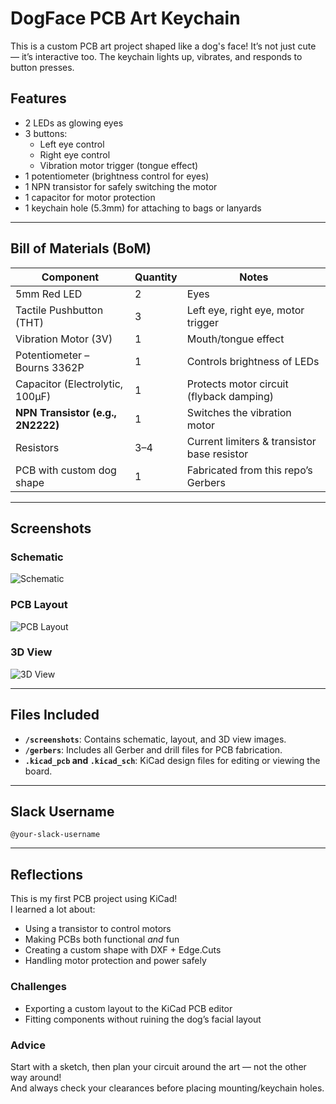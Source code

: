 # DogFace PCB Art Keychain

This is a custom PCB art project shaped like a dog's face! It’s not just cute — it’s interactive too. The keychain lights up, vibrates, and responds to button presses.

## Features
- 2 LEDs as glowing eyes
- 3 buttons:
  - Left eye control
  - Right eye control
  - Vibration motor trigger (tongue effect)
- 1 potentiometer (brightness control for eyes)
- 1 NPN transistor for safely switching the motor
- 1 capacitor for motor protection
- 1 keychain hole (5.3mm) for attaching to bags or lanyards

---

## Bill of Materials (BoM)

| Component                      | Quantity | Notes                                       |
|-------------------------------|----------|---------------------------------------------|
| 5mm Red LED                   | 2        | Eyes                                        |
| Tactile Pushbutton (THT)      | 3        | Left eye, right eye, motor trigger          |
| Vibration Motor (3V)          | 1        | Mouth/tongue effect                         |
| Potentiometer – Bourns 3362P  | 1        | Controls brightness of LEDs                 |
| Capacitor (Electrolytic, 100µF)| 1       | Protects motor circuit (flyback damping)    |
| **NPN Transistor (e.g., 2N2222)** | 1     | Switches the vibration motor                |
| Resistors                     | 3–4      | Current limiters & transistor base resistor |
| PCB with custom dog shape     | 1        | Fabricated from this repo’s Gerbers         |

---

## Screenshots

### Schematic  
![Schematic](./screenshots/schematic.png)

### PCB Layout  
![PCB Layout](./screenshots/pcb_layout.png)

### 3D View  
![3D View](./screenshots/3d_view.png)

---

## Files Included

- **`/screenshots`**: Contains schematic, layout, and 3D view images.
- **`/gerbers`**: Includes all Gerber and drill files for PCB fabrication.
- **`.kicad_pcb` and `.kicad_sch`**: KiCad design files for editing or viewing the board.

---

## Slack Username  
`@your-slack-username`

---

## Reflections

This is my first PCB project using KiCad!  
I learned a lot about:
- Using a transistor to control motors
- Making PCBs both functional *and* fun
- Creating a custom shape with DXF + Edge.Cuts
- Handling motor protection and power safely

### Challenges
- Exporting a custom layout to the KiCad PCB editor
- Fitting components without ruining the dog’s facial layout
 
### Advice
Start with a sketch, then plan your circuit around the art — not the other way around!  
And always check your clearances before placing mounting/keychain holes.
